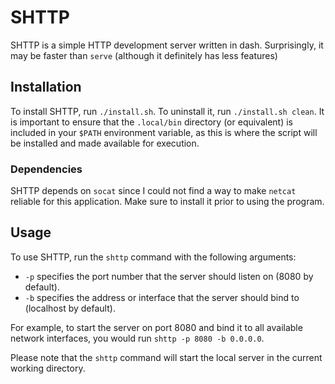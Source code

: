 # SHTTP
SHTTP is a simple HTTP development server written in dash. Surprisingly, it may be faster than `serve` (although it definitely has less features)

## Installation
To install SHTTP, run `./install.sh`. To uninstall it, run `./install.sh clean`. It is important to ensure that the `.local/bin` directory (or equivalent) is included in your `$PATH` environment variable, as this is where the script will be installed and made available for execution.

### Dependencies
SHTTP depends on `socat` since I could not find a way to make `netcat` reliable for this application. Make sure to install it prior to using the program.

## Usage
To use SHTTP, run the `shttp` command with the following arguments:

+ `-p` specifies the port number that the server should listen on (8080 by default).
+ `-b` specifies the address or interface that the server should bind to (localhost by default).

For example, to start the server on port 8080 and bind it to all available network interfaces, you would run `shttp -p 8080 -b 0.0.0.0`.

Please note that the `shttp` command will start the local server in the current working directory.
